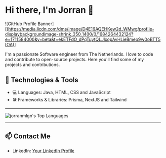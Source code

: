 # Hi there, I'm Jorran 👋

![GitHub Profile Banner][(https://media.licdn.com/dms/image/D4E16AQEHKew2d_WMwg/profile-displaybackgroundimage-shrink_350_1400/0/1684264432124?e=1711584000&v=beta&t=ekETFdO_dPqTuytQLJlxopAvHLieBmeo9w0oBTT5tOA)]

I'm a passionate Software engineer from The Netherlands. I love to code and contribute to open-source projects. Here you'll find some of my projects and contributions.

## 🔧 Technologies & Tools

- 💻 Languages: Java, HTML, CSS and JavaScript
- 🛠️ Frameworks & Libraries: Prisma, NextJS and Tailwind 
---------------------------------------------------------------------------------------------------------------------------------------------------------------------------------------------------------------------------------------------------------------------------------------------------------------------------------------------------------------------------------------------------------------------------------------------------------------------------------------------------------------------------------------

  ![jorranmlgn's Top Languages](https://github-readme-stats.vercel.app/api/top-langs/?username=jorranmlgn&theme=solarized-dark&show_icons=true&hide_border=true&layout=compact)
 
----------------------------------------------------------------------------------------------------------------------------------------------------------------------------------------------------------------------------------------------------------------------------------------------------------------------------------------------------------------------------------------------------------------------------------------------------------------------------------------------------------------------------------------


## 📫 Contact Me

- LinkedIn: [Your LinkedIn Profile](https://www.linkedin.com/in/jorran-houkes-68b9b11a4)
